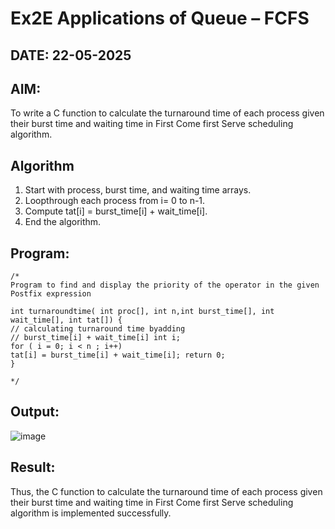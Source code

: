 # Ex2E Applications of Queue – FCFS
## DATE: 22-05-2025
## AIM:
To write a C function to calculate the turnaround time of each process given their burst time and waiting time in First Come first Serve scheduling algorithm.
## Algorithm
1.	Start with process, burst time, and waiting time arrays.
2.	Loopthrough each process from i= 0 to n-1.
3.	Compute tat[i] = burst_time[i] + wait_time[i].
4.	End the algorithm.

## Program:
```
/*
Program to find and display the priority of the operator in the given Postfix expression

int turnaroundtime( int proc[], int n,int burst_time[], int wait_time[], int tat[]) {
// calculating turnaround time byadding
// burst_time[i] + wait_time[i] int i;
for ( i = 0; i < n ; i++)
tat[i] = burst_time[i] + wait_time[i]; return 0;
}

*/
```

## Output:

![image](https://github.com/user-attachments/assets/e00e1040-27d9-451e-bf37-f8ba2dd626a8)

## Result:
Thus, the C function to calculate the turnaround time of each process given their burst time and waiting time in First Come first Serve scheduling algorithm is implemented successfully.
